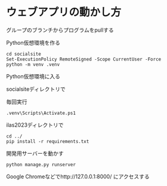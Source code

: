# ウェブアプリの動かし方

グループのブランチからプログラムをpullする

Python仮想環境を作る
```
cd socialsite
Set-ExecutionPolicy RemoteSigned -Scope CurrentUser -Force
python -m venv .venv
```

Python仮想環境に入る

socialsiteディレクトリで

毎回実行

```
.venv\Scripts\Activate.ps1
```


ilas2023ディレクトリで
```
cd ../
pip install -r requirements.txt
```

開発用サーバーを動かす
```
python manage.py runserver
```

Google Chromeなどでhttp://127.0.0.1:8000/ にアクセスする